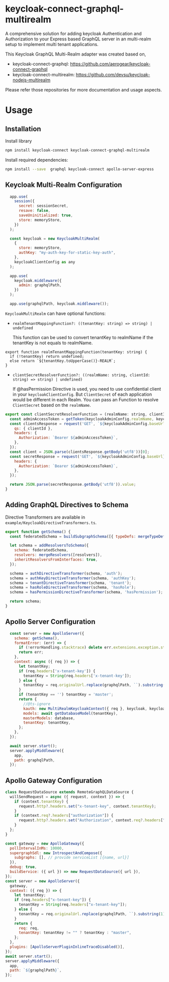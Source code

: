 # keycloak-connect-graphql-multirealm

A comprehensive solution for adding keycloak Authentication and Authorization to your Express based GraphQL server in an multi-realm setup to implement multi tenant applications.

This Keycloak GraphQL Multi-Realm adapter was created based on,
- keycloak-connect-graphql: https://github.com/aerogear/keycloak-connect-graphql
- keycloak-connect-multirealm: https://github.com/devsu/keycloak-nodejs-multirealm

Please refer those repositories for more documentation and usage aspects.

# Usage
## Installation

Install library 
```bash
npm install keycloak-connect keycloak-connect-graphql-multirealm
```

Install required dependencies:
```bash
npm install --save  graphql keycloak-connect apollo-server-express 
```

## Keycloak Multi-Realm Configuration

```javascript
  app.use(
    session({
      secret: sessionSecret,
      resave: false,
      saveUninitialized: true,
      store: memoryStore,
    })
  );

  const keycloak = new KeycloakMultiRealm(
    {
      store: memoryStore,
      authKey: "my-auth-key-for-static-key-auth",
    },
    keycloakClientConfig as any
  );

  app.use(
    keycloak.middleware({
      admin: graphqlPath,
    })
  );

  app.use(graphqlPath, keycloak.middleware());
```

`KeycloakMultiRealm` can have optional functions: 
- `realmTenantMappingFunction?: ((tenantKey: string) => string) | undefined`
  
  This function can be used to convert tenantKey to realmName if the tenantKey is not equals to realmName.

```javacript
export function realmTenantMappingFunction(tenantKey: string) {
  if (!tenantKey) return undefined;
  else return `${tenantKey.toUpperCase()}-REALM`;
}
```

- `clientSecretResolverFunction?: ((realmName: string, clientId: string) => string) | undefined)`

  If @hasPermission Directive is used, you need to use confidential client in your `keycloakClientConfig`. But `ClientSecret` of each application would be different in each Realm. You can pass an Function to resolve `ClientSecret` based on the `realmName`.

```javascript
export const clientSecretResolverFunction = (realmName: string, clientId: string) => {
  const adminAccessToken = getToken(keycloakAdminConfig.realmName, keycloakAdminConfig.username, keycloakAdminConfig.password).access_token;
  const clientsResponse = request('GET', `${keycloakAdminConfig.baseUrl}/admin/realms/${realmName}/clients`, {
    qs: { clientId },
    headers: {
      Authorization: `Bearer ${adminAccessToken}`,
    },
  });
  const client = JSON.parse(clientsResponse.getBody('utf8'))[0];
  const secretResponse = request('GET', `${keycloakAdminConfig.baseUrl}/admin/realms/${realmName}/clients/${client.id}/client-secret`, {
    headers: {
      Authorization: `Bearer ${adminAccessToken}`,
    },
  });

  return JSON.parse(secretResponse.getBody('utf8')).value;
}
```
## Adding GraphQL Directives to Schema

Directive Transformers are available in `example/KeycloakDirectiveTransformers.ts`. 

```javascript
export function getSchema() {
  const federatedSchema = buildSubgraphSchema([{ typeDefs: mergeTypeDefs([typeDefs, gql(KeycloakTypeDefs)]) }]);

  let schema = addResolversToSchema({
    schema: federatedSchema,
    resolvers: mergeResolvers([resolvers]),
    inheritResolversFromInterfaces: true,
  });

  schema = authDirectiveTransformer(schema, 'auth');
  schema = authKeyDirectiveTransformer(schema, 'authKey');
  schema = tenantDirectiveTransformer(schema, 'tenant');
  schema = hasRoleDirectiveTransformer(schema, 'hasRole');
  schema = hasPermissionDirectiveTransformer(schema, 'hasPermission');

  return schema;
}
```
## Apollo Server Configuration

```javascript
  const server = new ApolloServer({
    schema: getSchema(),
    formatError: (err) => {
      if (!errorHandling.stacktrace) delete err.extensions.exception.stacktrace;
      return err;
    },
    context: async ({ req }) => {
      let tenantKey;
      if (req.headers['x-tenant-key']) {
        tenantKey = String(req.headers['x-tenant-key']);
      } else {
        tenantKey = req.originalUrl.replace(graphqlPath, ``).substring(1);
      }
      if (tenantKey == '') tenantKey = 'master';
      return {
        //@ts-ignore
        kauth: new MultiRealmKeycloakContext({ req }, keycloak, keycloakResourceServer),
        models: await getDatabaseModel(tenantKey),
        masterModels: database,
        tenantKey: tenantKey,
      };
    },
  });

  await server.start();
  server.applyMiddleware({
    app,
    path: graphqlPath,
  });
```

## Apollo Gateway Configuration

```javascript
class RequestDataSource extends RemoteGraphQLDataSource {
  willSendRequest = async ({ request, context }) => {
    if (context.tenantKey) {
      request.http?.headers.set("x-tenant-key", context.tenantKey);
    }
    if (context.req?.headers["authorization"]) {
      request.http?.headers.set("Authorization", context.req?.headers["authorization"]);
    }
  };
}

const gateway = new ApolloGateway({
  pollIntervalInMs: 10000,
  supergraphSdl: new IntrospectAndCompose({
    subgraphs: [], // provide serviceList [{name, url}]
  }),
  debug: true,
  buildService: ({ url }) => new RequestDataSource({ url }),
});
const server = new ApolloServer({
  gateway,
  context: ({ req }) => {
    let tenantKey;
    if (req.headers["x-tenant-key"]) {
      tenantKey = String(req.headers["x-tenant-key"]);
    } else {
      tenantKey = req.originalUrl.replace(graphqlPath, ``).substring(1);
    }
    return {
      req: req,
      tenantKey: tenantKey != "" ? tenantKey : "master",
    };
  },
  plugins: [ApolloServerPluginInlineTraceDisabled()],
});
await server.start();
server.applyMiddleware({
  app,
  path: `${graphqlPath}`,
});
```
